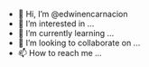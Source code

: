 - 👋 Hi, I’m @edwinencarnacion
- 👀 I’m interested in ...
- 🌱 I’m currently learning ...
- 💞️ I’m looking to collaborate on ...
- 📫 How to reach me ...

<!---
edwinencarnacion/edwinencarnacion is a ✨ special ✨ repository because its `README.md` (this file) appears on your GitHub profile.
You can click the Preview link to take a look at your changes.
--->
